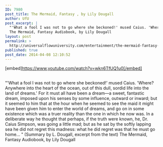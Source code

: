 ```yaml
---
ID: 7980
post_title: The Mermaid, Fantasy , by Lily Dougall
author: UfU
post_excerpt: |
  "'What a fool I was not to go where she beckoned!' mused Caius. 'Where? Anywhere into the heart of the ocean, out of this dull, sordid life into the land of dreams.' For it must all have been a dream—a sweet, fantastic dream, imposed upon his senses by some influence, outward or inward; but it seemed to him that at the hour when he seemed to see the maid it might have been given him to enter the world of dreams, and go on in some existence which was a truer reality than the one in which he now was. In a deliberate way he thought that perhaps, if the truth were known, he, Dr. Caius Simpson, was going a little mad; but as he sat by the softly lapping sea he did not regret this madness: what he did regret was that he must go home... " (Summary by L. Dougall, excerpt from the text)
  The Mermaid, Fantasy Audiobook, by Lily Dougall
layout: post
permalink: >
  http://universalflowuniversity.com/entertainment/the-mermaid-fantasy-by-lily-dougall/
published: true
post_date: 2014-04-08 12:10:52
---
```

[embed]https://www.youtube.com/watch?v=wkn6TfUQ1u0[/embed]</br></br>
<p>"'What a fool I was not to go where she beckoned!' mused Caius. 'Where? Anywhere into the heart of the ocean, out of this dull, sordid life into the land of dreams.' For it must all have been a dream—a sweet, fantastic dream, imposed upon his senses by some influence, outward or inward; but it seemed to him that at the hour when he seemed to see the maid it might have been given him to enter the world of dreams, and go on in some existence which was a truer reality than the one in which he now was. In a deliberate way he thought that perhaps, if the truth were known, he, Dr. Caius Simpson, was going a little mad; but as he sat by the softly lapping sea he did not regret this madness: what he did regret was that he must go home... " (Summary by L. Dougall, excerpt from the text)
The Mermaid, Fantasy Audiobook, by Lily Dougall</p>